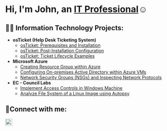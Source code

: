 <h1>Hi, I'm John, an <a href="https://www.linkedin.com/in/john-duria-669418207/">IT Professional</a>☺</h1>

<h2>👨‍💻 Information Technology Projects:</h2>

- <b>osTicket (Help Desk Ticketing System)</b>
  - [osTicket: Prerequisites and Installation](https://github.com/John-Duria/osticket-prereqs)
  - [osTicket: Post-Installation Configuration](https://github.com/John-Duria/osTicket---Post-Install-Configuration)
  - [osTicket: Ticket Lifecycle Examples](https://github.com/John-Duria/osTicket---Ticket-Lifecycle)
- <b>Microsoft Azure</b>
  - [Creating Resource Group within Azure](https://github.com/John-Duria/Azure---Resource-Group)
  - [Configuring On-premises Active Directory within Azure VMs](https://github.com/John-Duria/Config-On-Prem---ADDS---Azure)
  - [Network Security Groups (NSGs) and Inspecting Network Protocols](https://github.com/John-Duria/Azure---Network---Protocols)
- <b>EC - Council Labs</b>
  - [Implement Access Controls in Windows Machine](https://github.com/John-Duria/Implement-Access-Controls-in-Windows-Machine)
  - [Analyze File System of a Linux Image using Autopsy](https://github.com/John-Duria/Analyze-File-System-of-a-Linux-Image-using-Autopsy)
<h2>🤳Connect with me:</h2>

[<img align="left" alt="Josh | LinkedIn" width="22px" src="https://cdn.jsdelivr.net/npm/simple-icons@v3/icons/linkedin.svg" />][linkedin]




[linkedin]: https://www.linkedin.com/in/john-duria-669418207/
